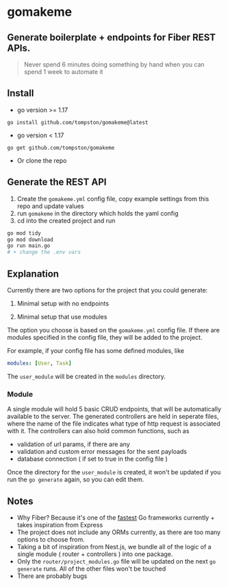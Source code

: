 # **gomakeme**

## Generate boilerplate + endpoints for Fiber REST APIs.

> Never spend 6 minutes doing something by hand when you can spend 1 week to automate it

## Install

- go version >= 1.17

```
go install github.com/tompston/gomakeme@latest
```

- go version < 1.17

```
go get github.com/tompston/gomakeme
```

- Or clone the repo

## Generate the REST API

1. Create the `gomakeme.yml` config file, copy example settings from this repo and update values
2. run `gomakeme` in the directory which holds the yaml config
3. cd into the created project and run

```bash
go mod tidy
go mod download
go run main.go
# + change the .env vars
```

## Explanation

Currently there are two options for the project that you could generate:

1. Minimal setup with no endpoints

2. Minimal setup that use modules

The option you choose is based on the `gomakeme.yml` config file. If there are modules specified in the config file, they will be added to the project.

For example, if your config file has some defined modules, like

```yml
modules: [User, Task]
```

The `user_module` will be created in the `modules` directory.

### Module

A single module will hold 5 basic CRUD endpoints, that will be automatically available to the server. The generated controllers are held in seperate files, where the name of the file indicates what type of http request is associated with it. The controllers can also hold common functions, such as

- validation of url params, if there are any
- validation and custom error messages for the sent payloads
- database connection ( if set to true in the config file )

Once the directory for the `user_module` is created, it won't be updated if you run the `go generate` again, so you can edit them.

## Notes

- Why Fiber? Because it's one of the [fastest](https://www.techempower.com/benchmarks/) Go frameworks currently + takes inspiration from Express
- The project does not include any ORMs currently, as there are too many options to choose from.
- Taking a bit of inspiration from Nest.js, we bundle all of the logic of a single module ( router + controllers ) into one package.
- Only the `router/project_modules.go` file will be updated on the next `go generate` runs. All of the other files won't be touched
- There are probably bugs

<!--

# wsl

export PATH=$PATH:/usr/local/go/bin

GOOS=linux go build -o main .
GOOS=linux go build -o ./gomakeme
GOOS=linux go build -o ./gomakeme_linux
GOOS=linux GOARCH=amd64 go build -o ./gomakeme_linux_amd64
GOOS=windows go build -o ./bin/gomakeme_win

-- publishing
https://go.dev/doc/modules/publishing

GOPROXY=proxy.golang.org go list -m github.com/tompston/gomakeme@v0.0.2
-->
